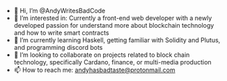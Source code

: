 - 👋 Hi, I’m @AndyWritesBadCode
- 👀 I’m interested in: Currently a front-end web developer with a newly developed passion for understand more about blockchain technology and how to write smart contracts
- 🌱 I’m currently learning Haskell, getting familiar with Solidity and Plutus, and programming discord bots
- 💞️ I’m looking to collaborate on projects related to block chain technology, specifically Cardano, finance, or multi-media production
- 📫 How to reach me: andyhasbadtaste@protonmail.com

<!---
AndyWritesBadCode/AndyWritesBadCode is a ✨ special ✨ repository because its `README.md` (this file) appears on your GitHub profile.
You can click the Preview link to take a look at your changes.
--->
